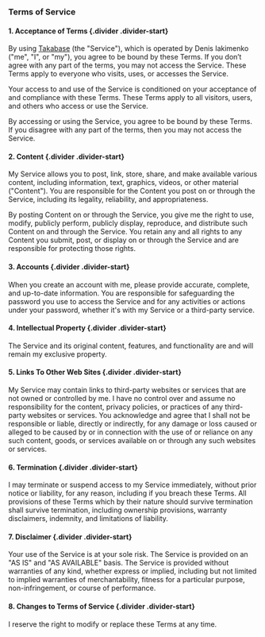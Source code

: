 ### Terms of Service

#### 1. Acceptance of Terms {.divider .divider-start}

By using [Takabase](https://takabase.com) (the "Service"), which is operated by Denis Iakimenko ("me", "I", or "my"), you agree to be bound by these Terms. If you don’t agree with any part of the terms, you may not access the Service. These Terms apply to everyone who visits, uses, or accesses the Service.

Your access to and use of the Service is conditioned on your acceptance of and compliance with these Terms. These Terms apply to all visitors, users, and others who access or use the Service.

By accessing or using the Service, you agree to be bound by these Terms. If you disagree with any part of the terms, then you may not access the Service.

#### 2. Content {.divider .divider-start}

My Service allows you to post, link, store, share, and make available various content, including information, text, graphics, videos, or other material ("Content"). You are responsible for the Content you post on or through the Service, including its legality, reliability, and appropriateness.

By posting Content on or through the Service, you give me the right to use, modify, publicly perform, publicly display, reproduce, and distribute such Content on and through the Service. You retain any and all rights to any Content you submit, post, or display on or through the Service and are responsible for protecting those rights.

#### 3. Accounts {.divider .divider-start}

When you create an account with me, please provide accurate, complete, and up-to-date information. You are responsible for safeguarding the password you use to access the Service and for any activities or actions under your password, whether it's with my Service or a third-party service.

#### 4. Intellectual Property {.divider .divider-start}

The Service and its original content, features, and functionality are and will remain my exclusive property.

#### 5. Links To Other Web Sites {.divider .divider-start}

My Service may contain links to third-party websites or services that are not owned or controlled by me. I have no control over and assume no responsibility for the content, privacy policies, or practices of any third-party websites or services. You acknowledge and agree that I shall not be responsible or liable, directly or indirectly, for any damage or loss caused or alleged to be caused by or in connection with the use of or reliance on any such content, goods, or services available on or through any such websites or services.

#### 6. Termination {.divider .divider-start}

I may terminate or suspend access to my Service immediately, without prior notice or liability, for any reason, including if you breach these Terms. All provisions of these Terms which by their nature should survive termination shall survive termination, including ownership provisions, warranty disclaimers, indemnity, and limitations of liability.

#### 7. Disclaimer {.divider .divider-start}

Your use of the Service is at your sole risk. The Service is provided on an "AS IS" and "AS AVAILABLE" basis. The Service is provided without warranties of any kind, whether express or implied, including but not limited to implied warranties of merchantability, fitness for a particular purpose, non-infringement, or course of performance.

#### 8. Changes to Terms of Service {.divider .divider-start}

I reserve the right to modify or replace these Terms at any time.
